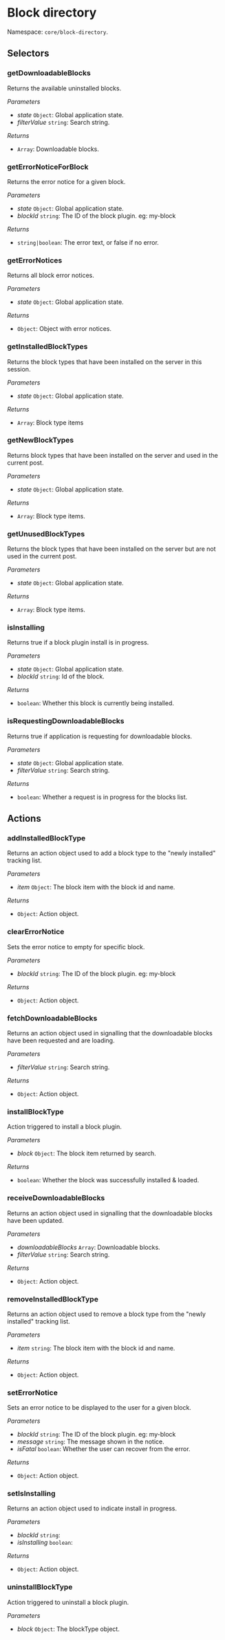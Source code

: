 # Block directory

Namespace: `core/block-directory`.

## Selectors

<!-- START TOKEN(Autogenerated selectors|../../../packages/block-directory/src/store/selectors.js) -->

### getDownloadableBlocks

Returns the available uninstalled blocks.

_Parameters_

- _state_ `Object`: Global application state.
- _filterValue_ `string`: Search string.

_Returns_

- `Array`: Downloadable blocks.

### getErrorNoticeForBlock

Returns the error notice for a given block.

_Parameters_

- _state_ `Object`: Global application state.
- _blockId_ `string`: The ID of the block plugin. eg: my-block

_Returns_

- `string|boolean`: The error text, or false if no error.

### getErrorNotices

Returns all block error notices.

_Parameters_

- _state_ `Object`: Global application state.

_Returns_

- `Object`: Object with error notices.

### getInstalledBlockTypes

Returns the block types that have been installed on the server in this session.

_Parameters_

- _state_ `Object`: Global application state.

_Returns_

- `Array`: Block type items

### getNewBlockTypes

Returns block types that have been installed on the server and used in the current post.

_Parameters_

- _state_ `Object`: Global application state.

_Returns_

- `Array`: Block type items.

### getUnusedBlockTypes

Returns the block types that have been installed on the server but are not used in the current post.

_Parameters_

- _state_ `Object`: Global application state.

_Returns_

- `Array`: Block type items.

### isInstalling

Returns true if a block plugin install is in progress.

_Parameters_

- _state_ `Object`: Global application state.
- _blockId_ `string`: Id of the block.

_Returns_

- `boolean`: Whether this block is currently being installed.

### isRequestingDownloadableBlocks

Returns true if application is requesting for downloadable blocks.

_Parameters_

- _state_ `Object`: Global application state.
- _filterValue_ `string`: Search string.

_Returns_

- `boolean`: Whether a request is in progress for the blocks list.

<!-- END TOKEN(Autogenerated selectors|../../../packages/block-directory/src/store/selectors.js) -->

## Actions

<!-- START TOKEN(Autogenerated actions|../../../packages/block-directory/src/store/actions.js) -->

### addInstalledBlockType

Returns an action object used to add a block type to the "newly installed" tracking list.

_Parameters_

- _item_ `Object`: The block item with the block id and name.

_Returns_

- `Object`: Action object.

### clearErrorNotice

Sets the error notice to empty for specific block.

_Parameters_

- _blockId_ `string`: The ID of the block plugin. eg: my-block

_Returns_

- `Object`: Action object.

### fetchDownloadableBlocks

Returns an action object used in signalling that the downloadable blocks have been requested and are loading.

_Parameters_

- _filterValue_ `string`: Search string.

_Returns_

- `Object`: Action object.

### installBlockType

Action triggered to install a block plugin.

_Parameters_

- _block_ `Object`: The block item returned by search.

_Returns_

- `boolean`: Whether the block was successfully installed & loaded.

### receiveDownloadableBlocks

Returns an action object used in signalling that the downloadable blocks have been updated.

_Parameters_

- _downloadableBlocks_ `Array`: Downloadable blocks.
- _filterValue_ `string`: Search string.

_Returns_

- `Object`: Action object.

### removeInstalledBlockType

Returns an action object used to remove a block type from the "newly installed" tracking list.

_Parameters_

- _item_ `string`: The block item with the block id and name.

_Returns_

- `Object`: Action object.

### setErrorNotice

Sets an error notice to be displayed to the user for a given block.

_Parameters_

- _blockId_ `string`: The ID of the block plugin. eg: my-block
- _message_ `string`: The message shown in the notice.
- _isFatal_ `boolean`: Whether the user can recover from the error.

_Returns_

- `Object`: Action object.

### setIsInstalling

Returns an action object used to indicate install in progress.

_Parameters_

- _blockId_ `string`:
- _isInstalling_ `boolean`:

_Returns_

- `Object`: Action object.

### uninstallBlockType

Action triggered to uninstall a block plugin.

_Parameters_

- _block_ `Object`: The blockType object.

<!-- END TOKEN(Autogenerated actions|../../../packages/block-directory/src/store/actions.js) -->
